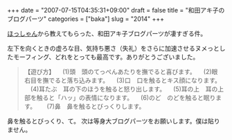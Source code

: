 +++
date = "2007-07-15T04:35:31+09:00"
draft = false
title = "和田アキ子のブログパーツ"
categories = ["baka"]
slug = "2014"
+++

<a href="http://glover.jp" target="_blank">ほっしゃん</a>から教えてもらった、和田アキ子ブログパーツが凄すぎる件。
<script language="JavaScript" type="text/javascript" src="http://www.cyberclone.jp/parts/ako160/ako.js" charset="UTF-8"></script>
左下を向くときの虚ろな目、気持ち悪さ（失礼）をさらに加速させるヌメっとしたモーフィング、どれをとっても最高です。ありがとうございました。
<blockquote>【遊び方】
　(1)頭　頭のてっぺんあたりを撫でると喜びます。
　(2)眼　右目を撫でると落ち込みます。
　(3)口　口を触るとキス顔になります。
　(4)耳たぶ　耳の下のほうを触ると怒り出します。
　(5)耳の上　耳の上部を触ると「ハッ」の表情になります。
　(6)のど　のどを触ると眠ります。　
　(7)鼻　鼻を触るとびっくりします。</blockquote>
鼻を触るとびっくり、て。
次は等身大ブログパーツをお願いします。僕は貼りません。
